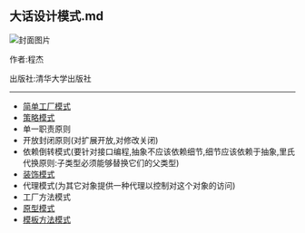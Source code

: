 ## 大话设计模式.md

![封面图片](http://www.linuxidc.com/upload/2014_08/140805154047611.gif)

作者:程杰

出版社:清华大学出版社

----- 

- [简单工厂模式](design-patterns/Factory/)
- [策略模式](design-patterns/Strategy/)
- 单一职责原则
- 开放封闭原则(对扩展开放,对修改关闭)
- 依赖倒转模式(要针对接口编程,抽象不应该依赖细节,细节应该依赖于抽象,里氏代换原则:子类型必须能够替换它们的父类型)
- [装饰模式](design-patterns/Decorate/)
- 代理模式(为其它对象提供一种代理以控制对这个对象的访问)
- 工厂方法模式
- [原型模式](design-patterns/Prototype)
- [模板方法模式](design-patterns/TemplateMethod)